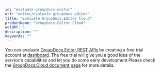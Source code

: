 ```yaml
---
id: "evaluate-groupdocs-editor"
url: "editor/evaluate-groupdocs-editor"
title: "Evaluate GroupDocs.Editor Cloud"
productName: "GroupDocs.Editor Cloud"
weight: 5
description: ""
keywords: ""
---
```


You can evaluate [GroupDocs.Editor REST APIs](http://apireference.groupdocs.cloud/editor) by creating a free trial account at [dashboard](https://dashboard.groupdocs.cloud). The free trial will give you a good idea of the service's capabilities and let you do some early development.Please check the [GroupDocs.Cloud document page](https://purchase.groupdocs.cloud/trial) for more details.
